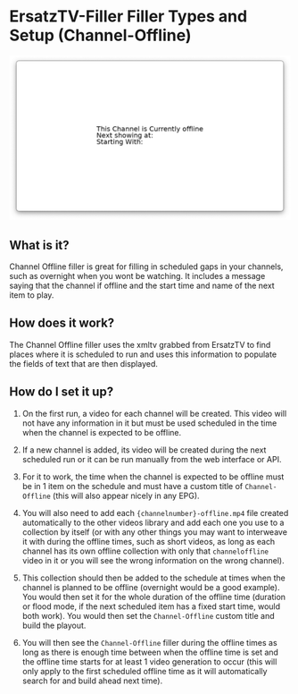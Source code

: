 # ErsatzTV-Filler Filler Types and Setup (Channel-Offline)

![Channel Offline Filler](../images/filler-types/channel-offline.png)

## What is it?

Channel Offline filler is great for filling in scheduled gaps in your channels, such as overnight when you wont be watching. It includes a message saying that the channel if offline and the start time and name of the next item to play.

## How does it work?

The Channel Offline filler uses the xmltv grabbed from ErsatzTV to find places where it is scheduled to run and uses this information to populate the fields of text that are then displayed.

## How do I set it up?

1. On the first run, a video for each channel will be created. This video will not have any information in it but must be used scheduled in the time when the channel is expected to be offline.

2. If a new channel is added, its video will be created during the next scheduled run or it can be run manually from the web interface or API.

3. For it to work, the time when the channel is expected to be offline must be in 1 item on the schedule and must have a custom title of `Channel-Offline` (this will also appear nicely in any EPG).

4. You will also need to add each `{channelnumber}-offline.mp4` file created automatically to the other videos library and add each one you use to a collection by itself (or with any other things you may want to interweave it with during the offline times, such as short videos, as long as each channel has its own offline collection with only that `channeloffline` video in it or you will see the wrong information on the wrong channel).

5. This collection should then be added to the schedule at times when the channel is planned to be offline (overnight would be a good example). You would then set it for the whole duration of the offline time (duration or flood mode, if the next scheduled item has a fixed start time, would both work). You would then set the `Channel-Offline` custom title and build the playout.

6. You will then see the `Channel-Offline` filler during the offline times as long as there is enough time between when the offline time is set and the offline time starts for at least 1 video generation to occur (this will only apply to the first scheduled offline time as it will automatically search for and build ahead next time).
